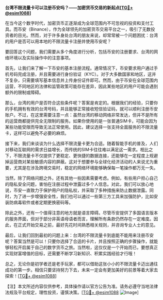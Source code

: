 **台湾不限流量卡可以注册币安吗？——加密货币交易的新起点[[TG💪+ @esim1088](https://t.me/s/esim1088)]**

在当今这个数字时代，加密货币正逐渐成为全球范围内不可忽视的投资和支付工具。而币安（Binance），作为全球领先的加密货币交易平台之一，吸引了无数投资者的目光。然而，对于许多身处台湾的朋友来说，却常常被一个问题困扰：台湾的用户是否可以用本地的不限流量卡注册并使用币安呢？

要回答这个问题，我们需要从多个角度进行分析，包括币安的注册要求、台湾的网络环境以及实际操作中的注意事项。

首先，让我们来了解一下币安的基本注册流程。通常情况下，币安要求用户通过手机号码完成注册，并且需要进行身份验证（KYC）。对于大多数国家和地区，这并不复杂，只需要填写基本信息并上传身份证件即可。然而，由于币安在全球范围内运营，不同地区的法律和监管政策可能存在差异，因此某些地区的用户可能会遇到额外的限制或障碍。

那么，台湾的用户是否符合这些条件呢？答案是肯定的。根据我们的经验，只要你的手机拥有有效的台湾号码，并且能够正常接收短信验证码，就可以顺利注册币安账户。不过，在这里需要注意一点：虽然台湾的移动网络非常发达，但并不是所有的运营商都提供完全无限制的服务。如果你使用的是一张普通SIM卡，可能会因为某些功能受限而导致无法正常使用。因此，建议选择一张支持全面服务的不限流量卡，这样可以避免不必要的麻烦。

接下来，我们来谈谈为什么选择不限流量卡更为合适。随着智能手机的普及，人们对移动互联网的需求日益增长，而传统的SIM卡往往难以满足这一需求。相比之下，不限流量卡不仅提供了更稳定、更快捷的数据连接，还能够在一定程度上规避掉运营商对某些敏感内容的屏蔽。这对于想要参与全球化经济活动的人来说尤为重要，尤其是在涉及跨境交易时，稳定的网络环境能够确保每一笔操作都万无一失。

当然，除了网络问题之外，还有其他一些因素需要考虑。例如，有些用户担心自己的隐私安全问题，害怕在注册过程中泄露过多个人信息。对此，我们可以放心地说，币安一直致力于保护用户的隐私权，并采取了多种措施来防止数据泄露。同时，为了进一步增强安全性，我们也可以通过一些第三方工具来加强防护，比如安装防病毒软件或者定期更换密码等。

除此之外，还有一个值得注意的地方就是语言障碍。尽管币安提供了多国语言版本的服务界面，但对于部分非英语母语者而言，理解所有条款仍然存在一定难度。因此，在正式开始交易之前，最好先花时间熟悉相关规则，并咨询专业人士的意见。

最后，让我们回到最初的问题上来：台湾的不限流量卡到底能不能用来注册币安呢？答案当然是可以！只要你选择了合适的卡片，并且按照正确的步骤操作，就能够轻松开启属于自己的数字货币之旅。当然啦，这仅仅是一个开始而已，要想真正实现财富增值的目标，还需要不断学习新知识、积累实践经验才行哦！

总之，无论你是初学者还是老手玩家，都可以借助这张小小的不限流量卡迈出通往成功的第一步。相信只要坚持努力下去，未来一定会有更加美好的前景等着大家去探索！[[TG💪+ @esim1088](https://t.me/s/esim1088)]

【注】本文所述内容仅供参考，具体操作请以官方公告为准。请务必遵守当地法律法规及平台规定，理性投资，谨慎决策。[[TG💪+ @esim1088](https://t.me/s/esim1088) ![Image](https://i.postimg.cc/4NQfJmqS/Snipaste-2025-05-13-00-14-12.png)]